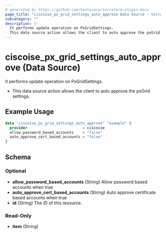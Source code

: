 ```yaml
---
# generated by https://github.com/hashicorp/terraform-plugin-docs
page_title: "ciscoise_px_grid_settings_auto_approve Data Source - terraform-provider-ciscoise"
subcategory: ""
description: |-
  It performs update operation on PxGridSettings.
  This data source action allows the client to auto approve the pxGrid settings.
---
```


# ciscoise_px_grid_settings_auto_approve (Data Source)

It performs update operation on PxGridSettings.

- This data source action allows the client to auto approve the pxGrid settings.

## Example Usage

```terraform
data "ciscoise_px_grid_settings_auto_approve" "example" {
  provider                         = ciscoise
  allow_password_based_accounts    = "false"
  auto_approve_cert_based_accounts = "false"
}
```

<!-- schema generated by tfplugindocs -->
## Schema

### Optional

- **allow_password_based_accounts** (String) Allow password based accounts when true
- **auto_approve_cert_based_accounts** (String) Auto approve certificate based accounts when true
- **id** (String) The ID of this resource.

### Read-Only

- **item** (String)


